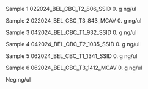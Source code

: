 Sample 1
022024_BEL_CBC_T2_806_SSID 
	 0. g
	 ng/ul

Sample 2
022024_BEL_CBC_T3_843_MCAV
	 0. g
	 ng/ul

Sample 3
042024_BEL_CBC_T1_932_SSID
	 0. g
	 ng/ul
	 
Sample 4
042024_BEL_CBC_T2_1035_SSID
	 0. g
	 ng/ul
	 
Sample 5
062024_BEL_CBC_T1_1341_SSID 
	 0. g
	 ng/ul
	 
Sample 6
062024_BEL_CBC_T3_1412_MCAV
	 0. g
	 ng/ul
	 
Neg
	 ng/ul